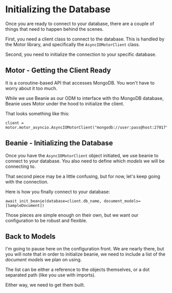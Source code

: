 # Initializing the Database

Once you are ready to connect to your database, there are a couple of things that need to happen behind the scenes.

First, you need a client class to connect to the database. This is handled by the Motor library, and specifically the `AsyncIOMotorClient` class.

Second, you need to initialize the connection to your specific database.


## Motor - Getting the Client Ready

It is a coroutine-based API that accesses MongoDB. You won't have to worry about it too much.

While we use Beanie as our ODM to interface with tho MongoDB database, Beanie uses Motor under the hood to initialize the client.

That looks something like this:

    client = motor.motor_asyncio.AsyncIOMotorClient("mongodb://user:pass@host:27017")


## Beanie - Initializing the Database

Once you have the `AsyncIOMotorClient` object initiated, we use beanie to connect to your database. You also need to define which _models_ we will be connecting to. 

That second piece may be a little confusing, but for now, let's keep going with the connection.

Here is how you finally connect to your database:

    await init_beanie(database=client.db_name, document_models=[SampleDocument])

Those pieces are simple enough on their own, but we want our configuration to be robust and flexible.

## Back to Models

I'm going to pause here on the configuration front. We are nearly there, but you will note that in order to initialize beanie, we need to include a list of the _document models_ we plan on using.

The list can be either a reference to the objects themselves, or a dot separated path (like you use with imports).

Either way, we need to get them built.